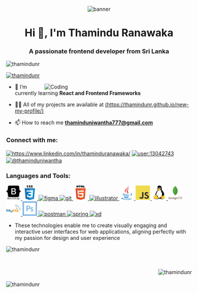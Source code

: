 <p align="center">
  <img src="https://camo.githubusercontent.com/c7349616e6995fa3b26b1a0218895bf12f1c99eef377122dd7a91b2e71dc144c/68747470733a2f2f6861636b65726e6f6f6e2e636f6d2f696d616765732f66327078333666792e676966" alt="banner"/>
</p>
<h1 align="center">Hi 👋, I'm Thamindu Ranawaka</h1>
<h3 align="center">A passionate frontend developer from Sri Lanka</h3>


<p align="left"> <img src="https://komarev.com/ghpvc/?username=thamindunr&label=Profile%20views&color=0e75b6&style=flat" alt="thamindunr" /> </p>

<p align="left"> <a href="https://github.com/ryo-ma/github-profile-trophy"><img src="https://github-profile-trophy.vercel.app/?username=thamindunr" alt="thamindunr" /></a> </p>

<img align="right" alt="Coding" width="400" src="https://media1.giphy.com/media/bGgsc5mWoryfgKBx1u/200w.gif?cid=6c09b952ukvemsa8mzasd5nf6wnip9zn76fqj0em78c0ld51&ep=v1_gifs_search&rid=200w.gif">

- 🌱 I’m currently learning **React and Frontend Frameworks**

- 👨‍💻 All of my projects are available at [(https://thamindunr.github.io/new-my-profile/)]((https://thamindunr.github.io/new-my-profile/))

- 📫 How to reach me **thaminduniwantha777@gmail.com**

<h3 align="left">Connect with me:</h3>
<p align="left">
<a href="https://linkedin.com/in/https://www.linkedin.com/in/thaminduranawaka/" target="blank"><img align="center" src="https://raw.githubusercontent.com/rahuldkjain/github-profile-readme-generator/master/src/images/icons/Social/linked-in-alt.svg" alt="https://www.linkedin.com/in/thaminduranawaka/" height="30" width="40" /></a>
<a href="https://stackoverflow.com/users/user:13042743" target="blank"><img align="center" src="https://raw.githubusercontent.com/rahuldkjain/github-profile-readme-generator/master/src/images/icons/Social/stack-overflow.svg" alt="user:13042743" height="30" width="40" /></a>
<a href="https://medium.com/@thaminduniwantha" target="blank"><img align="center" src="https://raw.githubusercontent.com/rahuldkjain/github-profile-readme-generator/master/src/images/icons/Social/medium.svg" alt="@thaminduniwantha" height="30" width="40" /></a>
</p>

<h3 align="left">Languages and Tools:</h3>
<p align="left"> <a href="https://getbootstrap.com" target="_blank" rel="noreferrer"> <img src="https://raw.githubusercontent.com/devicons/devicon/master/icons/bootstrap/bootstrap-plain-wordmark.svg" alt="bootstrap" width="40" height="40"/> </a> <a href="https://www.w3schools.com/css/" target="_blank" rel="noreferrer"> <img src="https://raw.githubusercontent.com/devicons/devicon/master/icons/css3/css3-original-wordmark.svg" alt="css3" width="40" height="40"/> </a> <a href="https://www.figma.com/" target="_blank" rel="noreferrer"> <img src="https://www.vectorlogo.zone/logos/figma/figma-icon.svg" alt="figma" width="40" height="40"/> </a> <a href="https://git-scm.com/" target="_blank" rel="noreferrer"> <img src="https://www.vectorlogo.zone/logos/git-scm/git-scm-icon.svg" alt="git" width="40" height="40"/> </a> <a href="https://www.w3.org/html/" target="_blank" rel="noreferrer"> <img src="https://raw.githubusercontent.com/devicons/devicon/master/icons/html5/html5-original-wordmark.svg" alt="html5" width="40" height="40"/> </a> <a href="https://www.adobe.com/in/products/illustrator.html" target="_blank" rel="noreferrer"> <img src="https://www.vectorlogo.zone/logos/adobe_illustrator/adobe_illustrator-icon.svg" alt="illustrator" width="40" height="40"/> </a> <a href="https://www.java.com" target="_blank" rel="noreferrer"> <img src="https://raw.githubusercontent.com/devicons/devicon/master/icons/java/java-original.svg" alt="java" width="40" height="40"/> </a> <a href="https://developer.mozilla.org/en-US/docs/Web/JavaScript" target="_blank" rel="noreferrer"> <img src="https://raw.githubusercontent.com/devicons/devicon/master/icons/javascript/javascript-original.svg" alt="javascript" width="40" height="40"/> </a> <a href="https://www.linux.org/" target="_blank" rel="noreferrer"> <img src="https://raw.githubusercontent.com/devicons/devicon/master/icons/linux/linux-original.svg" alt="linux" width="40" height="40"/> </a> <a href="https://www.mongodb.com/" target="_blank" rel="noreferrer"> <img src="https://raw.githubusercontent.com/devicons/devicon/master/icons/mongodb/mongodb-original-wordmark.svg" alt="mongodb" width="40" height="40"/> </a> <a href="https://www.mysql.com/" target="_blank" rel="noreferrer"> <img src="https://raw.githubusercontent.com/devicons/devicon/master/icons/mysql/mysql-original-wordmark.svg" alt="mysql" width="40" height="40"/> </a> <a href="https://www.photoshop.com/en" target="_blank" rel="noreferrer"> <img src="https://raw.githubusercontent.com/devicons/devicon/master/icons/photoshop/photoshop-line.svg" alt="photoshop" width="40" height="40"/> </a> <a href="https://postman.com" target="_blank" rel="noreferrer"> <img src="https://www.vectorlogo.zone/logos/getpostman/getpostman-icon.svg" alt="postman" width="40" height="40"/> </a> <a href="https://spring.io/" target="_blank" rel="noreferrer"> <img src="https://www.vectorlogo.zone/logos/springio/springio-icon.svg" alt="spring" width="40" height="40"/> </a> <a href="https://www.adobe.com/products/xd.html" target="_blank" rel="noreferrer"> <img src="https://cdn.worldvectorlogo.com/logos/adobe-xd.svg" alt="xd" width="40" height="40"/> </a> </p>

- These technologies enable me to create visually engaging and interactive user interfaces for web applications, aligning perfectly with my passion for design and user experience

<p>&nbsp;<img align="left" src="https://github-readme-stats.vercel.app/api?username=thamindunr&show_icons=true&locale=en" alt="thamindunr" /></p> </br>
<p><img align="right" src="https://github-readme-stats.vercel.app/api/top-langs?username=thamindunr&show_icons=true&locale=en&layout=compact" alt="thamindunr" /></p>
</br>

<p><img align="center" src="https://github-readme-streak-stats.herokuapp.com/?user=thamindunr&" alt="thamindunr" /></p>



